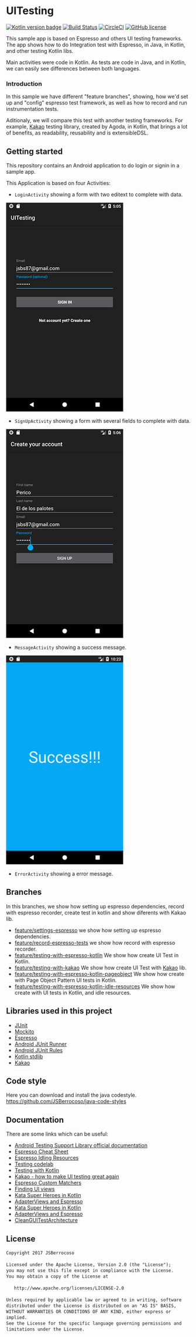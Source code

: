 # UITesting
[![Kotlin version badge](https://img.shields.io/badge/kotlin-1.1.51-blue.svg)](http://kotlinlang.org/)
[![Build Status](https://travis-ci.org/JSBerrocoso/UITesting.svg?branch=master)](https://travis-ci.org/JSBerrocoso/UITesting)
[![CircleCI](https://circleci.com/gh/JSBerrocoso/UITesting/tree/develop.svg?style=svg)](https://circleci.com/gh/JSBerrocoso/UITesting)
[![GitHub license](https://img.shields.io/badge/license-Apache%20License%202.0-blue.svg?style=flat)](http://www.apache.org/licenses/LICENSE-2.0)

This sample app is based on Espresso and others UI testing frameworks.
The app shows how to do Integration test with Espresso, in Java, in Kotlin, and other testing Kotlin libs.

Main activities were code in Kotlin. 
As tests are code in Java, and in Kotlin, we can easily see differences between both languages.

### Introduction
In this sample we have different "feature branches", showing, how we'd set up and "config" espresso test framework, as well as how to record and run instrumentation tests.

Aditionaly, we will compare this test with another testing frameworks. For example, [Kakao][kakaoRepo] testing library, created by Agoda, in Kotlin, that brings a lot of benefits, as readability, reusability and is extensibleDSL.

## Getting started
This repository contains an Android application to do login or signin in a sample app.

This Application is based on four Activities:
* ``LoginActivity`` showing a form with two editext to complete with data.

![login_screen][login_screen]

* ``SignUpActivity`` showing a form with several fields to complete with data.

![signin_screen][signin_screen]

* ``MessageActivity`` showing a success message.

![success_screen][success_screen]

* ``ErrorActivity`` showing a error message.

## Branches
In this branches, we show how setting up espresso dependencies, record with espresso recorder, create test in kotlin and show diferents with Kakao lib. 
* [feature/settings-espresso][branchSettingUpEspresso]
we show how setting up espresso dependencies.
* [feature/record-espresso-tests][branchRecordEspressoTest] we show how record with espresso recorder.
* [feature/testing-with-espresso-kotlin][TestingWithEspressoinKotlin] We show how create UI Test in Kotlin.
* [feature/testing-with-kakao][TestingWithKakao] We show how create UI Test with [Kakao][kakaoRepo] lib.
* [feature/testing-with-espresso-kotlin-pageobject][TestingWithEspressoinKotlinPageObject] We show how create with Page Object Pattern UI tests in Kotlin.
* [feature/testing-with-espresso-kotlin-idle-resources][TestingWithEspressoinKotlinIdleResources] We show how create with UI tests in Kotlin, and idle resources.


## Libraries used in this project

* [JUnit](http://junit.org/junit4/)
* [Mockito](http://site.mockito.org/)
* [Espresso](https://developer.android.com/training/testing/espresso/index.html)
* [Android JUnit Runner](https://developer.android.com/reference/android/support/test/runner/AndroidJUnitRunner.html)
* [Android JUnit Rules](https://developer.android.com/training/testing/junit-rules.html)
* [Kotlin stdlib](https://kotlinlang.org/api/latest/jvm/stdlib/index.html)
* [Kakao][kakaoRepo]


## Code style
Here you can download and install the java codestyle.
https://github.com/JSBerrocoso/java-code-styles

## Documentation
There are some links which can be useful:

* [Android Testing Support Library official documentation][androidTestingDocumentation]
* [Espresso Cheat Sheet][espressoCheatSheet]
* [Espresso Idling Resources][espressoIdlingResources]
* [Testing codelab][testingCodeLab]
* [Testing with Kotlin][testingWithKotlin]
* [Kakao - how to make UI testing great again][kakaoHowtoMakeUITesting]
* [Espresso Custom Matchers][espressoCustomMatchers]
* [Finding UI views][findingUIViews]
* [Kata Super Heroes in Kotlin][kataSuperHeroesKotlin]
* [AdapterViews and Espresso][adaptersViewsAndEspresso]
* [Kata Super Heroes in Kotlin][kataSuperHeroesKotlin]
* [AdapterViews and Espresso][adaptersViewsAndEspresso]
* [CleanGUITestArchitecture][CleanGUITestArchitectureRepo]

## License


    Copyright 2017 JSBerrocoso

    Licensed under the Apache License, Version 2.0 (the "License");
    you may not use this file except in compliance with the License.
    You may obtain a copy of the License at

       http://www.apache.org/licenses/LICENSE-2.0

    Unless required by applicable law or agreed to in writing, software
    distributed under the License is distributed on an "AS IS" BASIS,
    WITHOUT WARRANTIES OR CONDITIONS OF ANY KIND, either express or implied.
    See the License for the specific language governing permissions and
    limitations under the License.



[login_screen]: ./art/login_screen.png
[signin_screen]: ./art/signin_screen.png
[success_screen]: ./art/success_screen.png
[espresso]: https://google.github.io/android-testing-support-library/docs/
[dagger2]: http://google.github.io/dagger/
[testDoubles]: http://www.martinfowler.com/bliki/TestDouble.html
[androidTestingDocumentation]: https://google.github.io/android-testing-support-library
[espressoCheatSheet]: https://google.github.io/android-testing-support-library/docs/espresso/cheatsheet/index.html
[espressoIdlingResources]: http://dev.jimdo.com/2014/05/09/wait-for-it-a-deep-dive-into-espresso-s-idling-resources/
[espressoCustomMatchers]: http://blog.xebia.com/android-custom-matchers-in-espresso/
[findingUIViews]: http://www.adavis.info/2015/12/testing-tricks-2-finding-ui-views.html?utm_source=Android+Weekly&utm_campaign=9ed0cecaff-Android_Weekly_186&utm_medium=email&utm_term=0_4eb677ad19-9ed0cecaff-337845529
[toolbarMatcher]: http://blog.sqisland.com/2015/05/espresso-match-toolbar-title.html
[daggermock]: https://github.com/fabioCollini/DaggerMock
[kataSuperHeroesKotlin]: https://github.com/Karumi/KataSuperHeroesKotlin
[testingCodeLab]: https://goo.gl/h5cnMW
[testingWithKotlin]: https://goo.gl/UzQSif
[kakaoHowtoMakeUITesting]: https://goo.gl/bW9Ehi
[adaptersViewsAndEspresso]: https://goo.gl/6Hb2ym
[CleanGUITestArchitectureRepo]: https://github.com/sebaslogen/CleanGUITestArchitecture
[kakaoRepo]: https://github.com/agoda-com/Kakao

[branchSettingUpEspresso]: https://github.com/JSBerrocoso/UITesting/tree/feature/settings-espresso
[branchRecordEspressoTest]: https://github.com/JSBerrocoso/UITesting/tree/feature/record-espresso-tests
[TestingWithEspressoinKotlinIdleResources]: https://github.com/JSBerrocoso/UITesting/tree/feature/testing-with-espresso-kotlin-idle-resources
[TestingWithEspressoinKotlin]: https://github.com/JSBerrocoso/UITesting/tree/feature/testing-with-espresso-kotlin
[TestingWithKakao]: https://github.com/JSBerrocoso/UITesting/tree/feature/testing-with-kakao
[TestingWithEspressoinKotlinPageObject]: https://github.com/JSBerrocoso/UITesting/tree/feature/testing-with-espresso-kotlin-pageobject





